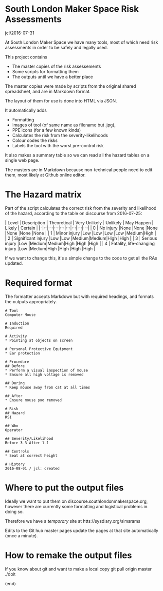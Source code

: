 # South London Maker Space Risk Assessments

jcl/2016-07-31

At South London Maker Space we have many tools, most of which
need risk assessments in order to be safely and legally used.

This project contains

* The master copies of the risk assessements
* Some scripts for formatting them
* The outputs until we have a better place

The master copies were made by scripts from the original
shared spreadsheet, and are in Markdown format.

The layout of them for use is done into HTML via JSON.

It automatically adds 
* Formatting
* Images of tool (of same name as filename but .jpg),
* PPE icons (for a few known kinds)
* Calculates the risk from the severity-likelihoods
* Colour codes the risks
* Labels the tool with the worst pre-control risk

It also makes a summary table so we can read all the
hazard tables on a single web page.

The masters are in Markdown because non-technical people
need to edit them, most likely at Github online editor.

# The Hazard matrix

Part of the script calculates the correct risk from the 
severity and likelihood of the hazard, according to the
table on discourse from 2016-07-25:

| Level | Description | Theoretical | Very Unlikely | Unlikely | May Happen |  Likely | Certain |
|-|:-|:-:|:-:|:-:|:-:|:-:|:-:|:-:|
| 0 | No injury				|None  |None  |None  |None  |None  |None  |
| 1 | Minor injury			|Low   |Low   |Low   |Low   |Medium|High  |
| 2 | Significant injury		|Low   |Low   |Medium|Medium|High  |High  |
| 3 | Serious injury			|Low   |Medium|Medium|High  |High  |High  |
| 4 | Fatality, life-changing injury	|Low   |Medium|High  |High  |High  |High  |

If we want to change this, it's a simple change to the code
to get all the RAs updated.

# Required format

The formatter accepts Markdown but with required headings,
and formats the outputs appropriately.

    # Tool
    Computer Mouse
    
    # Induction
    Required
    
    # Activity
    * Pointing at objects on screen
    
    # Personal Protective Equipment
    * Ear protection
    
    # Procedure
    ## Before
    * Perform a visual inspection of mouse
    * Ensure all high voltage is removed
    
    ## During
    * Keep mouse away from cat at all times
    
    ## After
    * Ensure mouse poo removed
    
    # Risk
    ## Hazard
    RSI
    
    ## Who
    Operator

    ## Severity/Likelihood
    Before 3-3 After 1-1
    
    ## Controls
    * Seat at correct height

    # History
    2016-08-01 / jcl: created

# Where to put the output files

Ideally we want to put them on discourse.southlondonmakerspace.org,
however there are currently some formatting and logistical problems
in doing so.

Therefore we have a _temporary_ site at
 htts://sysdiary.org/slmsrams

Edits to the Git hub master pages update the pages at that site
automatically (once a minute).

# How to remake the output files

If you know about git and want to make a local copy
 git pull origin master
 ./doit

(end)
